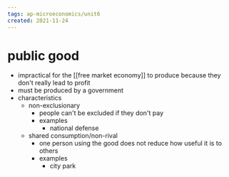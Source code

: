 ```yaml
---
tags: ap-microeconomics/unit6 
created: 2021-11-24
---
```


# public good

- impractical for the [[free market economy]] to produce because they don't really lead to profit
- must be produced by a government
- characteristics
	- non-exclusionary
		- people can't be excluded if they don't pay
		- examples
			- national defense
	- shared consumption/non-rival
		- one person using the good does not reduce how useful it is to others
		- examples
			- city park 
